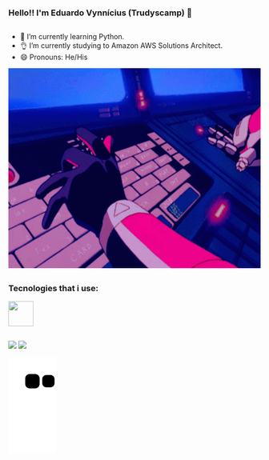 ### Hello!! I'm Eduardo Vynnícius (Trudyscamp) 👋
 ##
- 👾 I’m currently learning Python.
- 👌 I’m currently studying to Amazon AWS Solutions Architect.
- 😄 Pronouns: He/His



<img align="center" src="https://github.com/Trudyscamp/Trudyscamp/blob/main/bubblegum-crisis-cyberpunk-anime.gif"  width= "724px" height="400px">

  <br>
 
 ##
 
 <h3>Tecnologies that i use: </h3> 
 <div>
 <img align="center" alt="" height="50" width="50" src="https://cdn.jsdelivr.net/gh/devicons/devicon/icons/python/python-original.svg" /> 
 <imga align="center" alt="" height="50" width="50" src="https://cdn.jsdelivr.net/gh/devicons/devicon@latest/icons/amazonwebservices/amazonwebservices-original-wordmark.svg" />

</div>
  
 ##
  
  <div>
    <a href="mailto:eduardo.vynnicius@gmail.com" target="_blank"><img src="https://img.shields.io/badge/Gmail-D14836?style=for-the-badge&logo=gmail&logoColor=white" target="_blank"></a>
    <a href="https://www.linkedin.com/in/eduardo-vynn%C3%ADcius-354368219/" target="_blank"><img src="https://img.shields.io/badge/LinkedIn-0077B5?style=for-the-badge&logo=linkedin&logoColor=white" target="_blank"></a>
 </div>
  
 
 ![snake gif](https://github.com/Trudyscamp/trudyscamp/blob/output/github-contribution-grid-snake.svg)  
 
 
 

